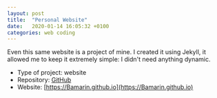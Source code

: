 ```yaml
---
layout: post
title:  "Personal Website"
date:   2020-01-14 16:05:32 +0100
categories: web coding
---
```


Even this same website is a project of mine. I created it using Jekyll, it allowed me to keep it extremely simple: I didn't need anything dynamic.

* Type of project: website
* Repository: [GitHub](https://github.com/Bamarin/Bamarin.github.io)
* Website: [https://Bamarin.github.io](https://Bamarin.github.io)

